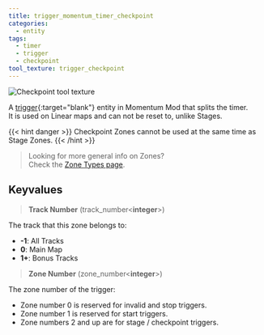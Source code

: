 ```yaml
---
title: trigger_momentum_timer_checkpoint
categories:
  - entity
tags:
  - timer
  - trigger
  - checkpoint
tool_texture: trigger_checkpoint
---
```


![Checkpoint tool texture](/images/trigger_momentum_timer_checkpoint/checkpoint.jpg)

A [trigger](https://developer.valvesoftware.com/wiki/Triggers){:target="blank"} entity in Momentum Mod that splits the timer.  
It is used on Linear maps and can not be reset to, unlike Stages.

{{< hint danger >}}
Checkpoint Zones cannot be used at the same time as Stage Zones.
{{< /hint >}}

> Looking for more general info on Zones?  
> Check the [Zone Types page](/guide/zone-types/).

## Keyvalues

> **Track Number** (track_number&lt;**integer**&gt;)

The track that this zone belongs to:

- **-1**: All Tracks
- **0**: Main Map
- **1+**: Bonus Tracks

> **Zone Number** (zone_number&lt;**integer**&gt;)

The zone number of the trigger:

- Zone number 0 is reserved for invalid and stop triggers.
- Zone number 1 is reserved for start triggers.
- Zone numbers 2 and up are for stage / checkpoint triggers.
